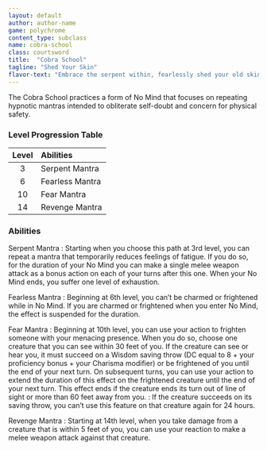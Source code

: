 ```yaml
---
layout: default
author: author-name
game: polychrome
content_type: subclass
name: cobra-school
class: courtsword
title:  "Cobra School"
tagline: "Shed Your Skin"
flavor-text: "Embrace the serpent within, fearlessly shed your old skin, and slither through life's challenges with unwavering courage."
---
```


The Cobra School practices a form of No Mind that focuses on repeating hypnotic mantras intended to obliterate self-doubt and concern for physical safety.

###  Level Progression Table

|Level  |	Abilities       |
|:-----:|:----------------|
|3      |Serpent Mantra   |
|6      |Fearless Mantra	|
|10     |Fear Mantra      |
|14     |Revenge Mantra   |


### Abilities

Serpent Mantra
: Starting when you choose this path at 3rd level, you can repeat a mantra that temporarily reduces feelings of fatigue. If you do so, for the duration of your No Mind you can make a single melee weapon attack as a bonus action on each of your turns after this one. When your No Mind ends, you suffer one level of exhaustion.

Fearless Mantra
: Beginning at 6th level, you can’t be charmed or frightened while in No Mind. If you are charmed or frightened when you enter No Mind, the effect is suspended for the duration.

Fear Mantra
: Beginning at 10th level, you can use your action to frighten someone with your menacing presence. When you do so, choose one creature that you can see within 30 feet of you. If the creature can see or hear you, it must succeed on a Wisdom saving throw (DC equal to 8 + your proficiency bonus + your Charisma modifier) or be frightened of you until the end of your next turn. On subsequent turns, you can use your action to extend the duration of this effect on the frightened creature until the end of your next turn. This effect ends if the creature ends its turn out of line of sight or more than 60 feet away from you.
: If the creature succeeds on its saving throw, you can’t use this feature on that creature again for 24 hours.

Revenge Mantra
: Starting at 14th level, when you take damage from a creature that is within 5 feet of you, you can use your reaction to make a melee weapon attack against that creature.